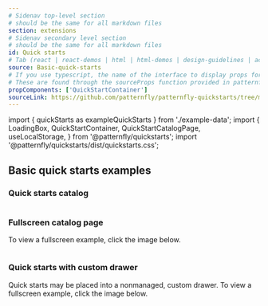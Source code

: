 ```yaml
---
# Sidenav top-level section
# should be the same for all markdown files
section: extensions
# Sidenav secondary level section
# should be the same for all markdown files
id: Quick starts
# Tab (react | react-demos | html | html-demos | design-guidelines | accessibility)
source: Basic-quick-starts
# If you use typescript, the name of the interface to display props for
# These are found through the sourceProps function provided in patternfly-docs.source.js
propComponents: ['QuickStartContainer']
sourceLink: https://github.com/patternfly/patternfly-quickstarts/tree/main/packages/module/patternfly-docs/content/extensions/quick-starts/examples/basic.md
---
```


import { quickStarts as exampleQuickStarts } from './example-data';
import { LoadingBox, QuickStartContainer, QuickStartCatalogPage, useLocalStorage, } from '@patternfly/quickstarts';
import '@patternfly/quickstarts/dist/quickstarts.css';

## Basic quick starts examples

### Quick starts catalog

```js file="./Basic.jsx"

```

### Fullscreen catalog page

To view a fullscreen example, click the image below.

```js file="./Basic.jsx" isFullscreen

```

### Quick starts with custom drawer

Quick starts may be placed into a nonmanaged, custom drawer. To view a fullscreen example, click the image below.

```js file="./Basic.jsx" isFullscreen

```
